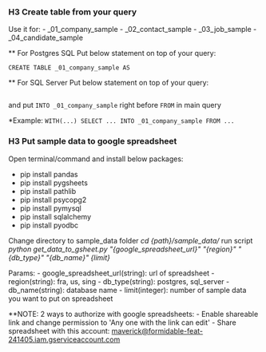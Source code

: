 ### H3 Create table from your query
Use it for:
    - _01_company_sample
    - _02_contact_sample
    - _03_job_sample
    - _04_candidate_sample

** For Postgres SQL
Put below statement on top of your query:

```DROP TABLE IF EXISTS _01_company_sample;
CREATE TABLE _01_company_sample AS
```

** For SQL Server
Put below statement on top of your query:
```DROP TABLE IF EXISTS _01_company_sample;
```

and put ```INTO _01_company_sample``` right before ```FROM``` in main query

*Example: 
    ```WITH(...)
    SELECT ...
    INTO _01_company_sample
    FROM ...
    ```

### H3 Put sample data to google spreadsheet
Open terminal/command and install below packages:
- pip install pandas
- pip install pygsheets
- pip install pathlib
- pip install psycopg2
- pip install pymysql
- pip install sqlalchemy
- pip install pyodbc

Change directory to sample_data folder
*cd {path}/sample_data/*
run script
*python get_data_to_gsheet.py "{google_spreadsheet_url}" "{region}" "{db_type}" "{db_name}" {limit}*

Params:
    - google_spreadsheet_url(string): url of spreadsheet
    - region(string): fra, us, sing
    - db_type(string): postgres, sql_server
    - db_name(string): database name
    - limit(integer): number of sample data you want to put on spreadsheet

**NOTE:
2 ways to authorize with google spreadsheets:
    - Enable shareable link and change permission to 'Any one with the link can edit'
    - Share spreadsheet with this account: maverick@formidable-feat-241405.iam.gserviceaccount.com